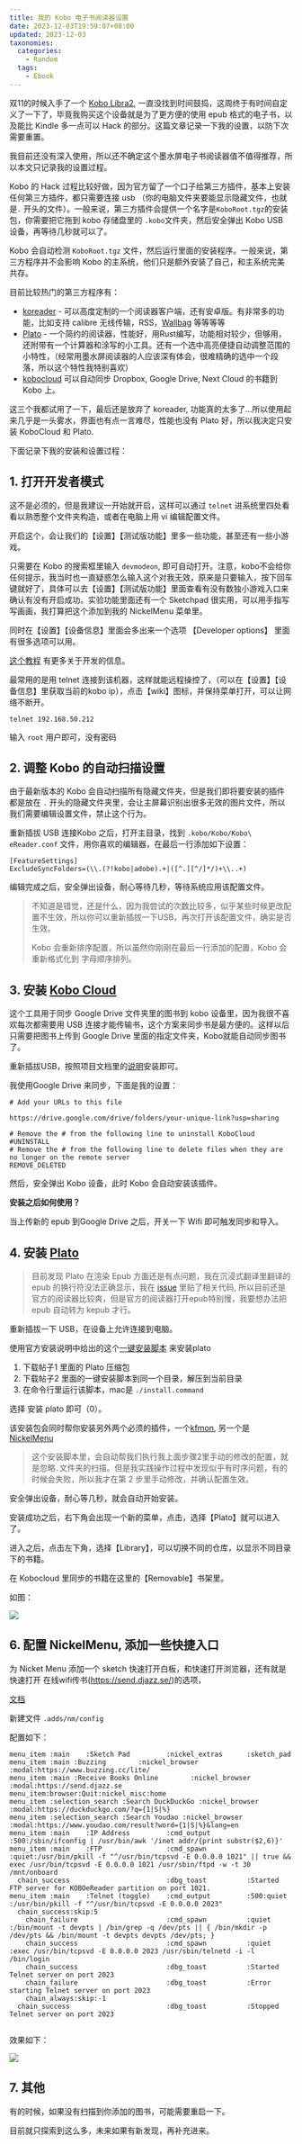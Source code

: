 ```yaml
---
title: 我的 Kobo 电子书阅读器设置
date: 2023-12-03T19:59:07+08:00
updated: 2023-12-03
taxonomies:
  categories:
    - Random
  tags:
    - Ebook
---
```


双11的时候入手了一个 [Kobo Libra2](https://us.kobobooks.com/products/kobo-libra-2), 一直没找到时间鼓捣，这周终于有时间自定义了一下了，毕竟我购买这个设备就是为了更方便的使用 epub 格式的电子书，以及能比 Kindle 多一点可以 Hack 的部分。这篇文章记录一下我的设置，以防下次需要重置。

我目前还没有深入使用，所以还不确定这个墨水屏电子书阅读器值不值得推荐，所以本文只记录我的设置过程。

<!-- more -->

Kobo 的 Hack 过程比较好做，因为官方留了一个口子给第三方插件，基本上安装任何第三方插件，都只需要连接 usb （你的电脑文件夹要能显示隐藏文件，也就是`.` 开头的文件）。一般来说，第三方插件会提供一个名字是`KoboRoot.tgz`的安装包，你需要把它拖到 kobo 存储盘里的 `.kobo`文件夹，然后安全弹出 Kobo USB 设备，再等待几秒就可以了。

Kobo 会自动检测 `KoboRoot.tgz` 文件，然后运行里面的安装程序。一般来说，第三方程序并不会影响 Kobo 的主系统，他们只是额外安装了自己，和主系统完美共存。

目前比较热门的第三方程序有：

- [koreader](https://github.com/koreader/koreader) - 可以高度定制的一个阅读器客户端，还有安卓版。有非常多的功能，比如支持 calibre 无线传输，RSS，[Wallbag](https://github.com/wallabag/wallabagger) 等等等等
- [Plato](https://github.com/baskerville/plato) - 一个简约的阅读器，性能好，用Rust编写，功能相对较少，但够用，还附带有一个计算器和涂写的小工具。还有一个选中高亮便捷自动调整范围的小特性，（经常用墨水屏阅读器的人应该深有体会，很难精确的选中一个段落，所以这个特性我特别喜欢）
- [kobocloud](https://github.com/fsantini/KoboCloud) 可以自动同步 Dropbox, Google Drive, Next Cloud 的书籍到 Kobo 上。

这三个我都试用了一下，最后还是放弃了 koreader, 功能真的太多了...所以使用起来几乎是一头雾水，界面也有点一言难尽，性能也没有 Plato 好，所以我决定只安装 KoboCloud 和 Plato.

下面记录下我的安装和设置过程：

## 1. 打开开发者模式

这不是必须的，但是我建议一开始就开启，这样可以通过 `telnet` 进系统里四处看看以熟悉整个文件夹构造，或者在电脑上用 vi 编辑配置文件。

开启这个，会让我们的【设置】【测试版功能】里多一些功能，甚至还有一些小游戏。

只需要在 Kobo 的搜索框里输入 `devmodeon`, 即可自动打开。注意，kobo不会给你任何提示，我当时也一直疑惑怎么输入这个对我无效，原来是只要输入，按下回车键就好了，具体可以去【设置】【测试版功能】里面查看有没有数独小游戏入口来确认有没有开启成功。实验功能里面还有一个 Sketchpad 很实用，可以用手指写写画画，我打算把这个添加到我的 NickelMenu 菜单里。

同时在【设置】【设备信息】里面会多出来一个选项 【Developer options】 里面有很多选项可以用。

[这个教程](https://www.mobileread.com/forums/showthread.php?t=336175) 有更多关于开发的信息。

最常用的是用 telnet 连接到该机器，这样就能远程操控了，（可以在【设置】【设备信息】里获取当前的kobo ip），点击【wiki】图标，并保持菜单打开，可以让网络不断开。

```
telnet 192.168.50.212
```

输入 `root` 用户即可，没有密码

## 2. 调整 Kobo 的自动扫描设置

由于最新版本的 Kobo 会自动扫描所有隐藏文件夹，但是我们即将要安装的插件都是放在 `.` 开头的隐藏文件夹里，会让主屏幕识别出很多无效的图片文件，所以我们需要编辑设置文件，禁止这个行为。

重新插拔 USB 连接Kobo 之后，打开主目录，找到 `.kobo/Kobo/Kobo\ eReader.conf` 文件，用你喜欢的编辑器，在最后一行添加如下设置：

```
[FeatureSettings]
ExcludeSyncFolders=(\\.(?!kobo|adobe).+|([^.][^/]*/)+\\..+)
```

编辑完成之后，安全弹出设备，耐心等待几秒，等待系统应用该配置文件。

> 不知道是错觉，还是什么，因为我尝试的次数比较多，似乎某些时候更改配置不生效，所以你可以重新插拔一下USB，再次打开该配置文件，确实是否生效。
>
> Kobo 会重新排序配置，所以虽然你刚刚在最后一行添加的配置，Kobo 会重新格式化到 字母顺序排列。

## 3. 安装 [Kobo Cloud](https://github.com/fsantini/KoboCloud)

这个工具用于同步 Google Drive 文件夹里的图书到 kobo 设备里，因为我很不喜欢每次都需要用 USB 连接才能传输书，这个方案来同步书是最方便的。这样以后只需要把图书上传到 Google Drive 里面的指定文件夹，Kobo就能自动同步图书了。

重新插拔USB，按照项目文档里的[说明](https://github.com/fsantini/KoboCloud)安装即可。

我使用Google Drive 来同步，下面是我的设置：

```
# Add your URLs to this file

https://drive.google.com/drive/folders/your-unique-link?usp=sharing

# Remove the # from the following line to uninstall KoboCloud
#UNINSTALL
# Remove the # from the following line to delete files when they are no longer on the remote server
REMOVE_DELETED
```

然后，安全弹出 Kobo 设备，此时 Kobo 会自动安装该插件。

**安装之后如何使用？**

当上传新的 epub 到Google Drive 之后，开关一下 Wifi 即可触发同步和导入。

## 4. 安装 [Plato](https://github.com/baskerville/plato)

> 目前发现 Plato 在渲染 Epub 方面还是有点问题，我在沉浸式翻译里翻译的 epub 的换行符没法正确显示，我在 [issue](https://github.com/baskerville/plato/issues/180#issuecomment-1837883563) 里贴了相关代码, 所以目前还是官方的阅读器比较爽，但是官方的阅读器打开epub特别慢，我要想办法把 epub 自动转为 kepub 才行。

重新插拔一下 USB，在设备上允许连接到电脑。

使用官方安装说明中给出的这个[一键安装脚本](https://www.mobileread.com/forums/showthread.php?t=314220) 来安装plato

1. 下载帖子1 里面的 Plato 压缩包
2. 下载帖子2 里面的一键安装脚本到同一个目录，解压到当前目录
3. 在命令行里运行该脚本，mac是 `./install.command`

选择 安装 plato 即可（0）。

该安装包会同时帮你安装另外两个必须的插件，一个[kfmon](https://github.com/NiLuJe/kfmon), 另一个是 [NickelMenu](https://github.com/pgaskin/NickelMenu)

> 这个安装脚本里，会自动帮我们执行我上面步骤2里手动的修改的配置，就是忽略`.`文件夹的扫描。但是我实践操作过程中发现似乎有时序问题，有的时候会失败，所以我才在第 2 步里手动修改，并确认配置生效。

安全弹出设备，耐心等几秒，就会自动开始安装。

安装成功之后，右下角会出现一个新的菜单，点击，选择【Plato】就可以进入了。

进入之后，点击左下角，选择【Library】，可以切换不同的仓库，以显示不同目录下的书籍。

在 Kobocloud 里同步的书籍在这里的【Removable】书架里。

如图：

![](https://files.owenyoung.com/file/owen-blog/2023-12-03-telegram-cloud-photo-size-1-5145563038030605534-y.jpg)

## 6. 配置 NickelMenu, 添加一些快捷入口

为 Nicket Menu 添加一个 sketch 快速打开白板，和快速打开浏览器，还有就是快速打开 在线wifi传书(<https://send.djazz.se/>)的选项，

[文档](https://github.com/pgaskin/NickelMenu/blob/master/res/doc)

新建文件 `.adds/nm/config`

配置如下：

```
menu_item :main    :Sketch Pad         :nickel_extras      :sketch_pad
menu_item :main :Buzzing        :nickel_browser     :modal:https://www.buzzing.cc/lite/
menu_item :main :Receive Books Online        :nickel_browser     :modal:https://send.djazz.se
menu_item:browser:Quit:nickel_misc:home
menu_item :selection_search :Search DuckDuckGo :nickel_browser :modal:https://duckduckgo.com/?q={1|S|%}
menu_item :selection_search :Search Youdao :nickel_browser :modal:https://www.youdao.com/result?word={1|S|%}&lang=en
menu_item :main    :IP Address         :cmd_output         :500:/sbin/ifconfig | /usr/bin/awk '/inet addr/{print substr($2,6)}'
menu_item :main    :FTP                :cmd_spawn          :quiet:/usr/bin/pkill -f "^/usr/bin/tcpsvd -E 0.0.0.0 1021" || true && exec /usr/bin/tcpsvd -E 0.0.0.0 1021 /usr/sbin/ftpd -w -t 30 /mnt/onboard
  chain_success                        :dbg_toast          :Started FTP server for KOBOeReader partition on port 1021.
menu_item :main    :Telnet (toggle)    :cmd_output         :500:quiet :/usr/bin/pkill -f "^/usr/bin/tcpsvd -E 0.0.0.0 2023"
  chain_success:skip:5
    chain_failure                      :cmd_spawn          :quiet :/bin/mount -t devpts | /bin/grep -q /dev/pts || { /bin/mkdir -p /dev/pts && /bin/mount -t devpts devpts /dev/pts; }
    chain_success                      :cmd_spawn          :quiet :exec /usr/bin/tcpsvd -E 0.0.0.0 2023 /usr/sbin/telnetd -i -l /bin/login
    chain_success                      :dbg_toast          :Started Telnet server on port 2023
    chain_failure                      :dbg_toast          :Error starting Telnet server on port 2023
    chain_always:skip:-1
  chain_success                        :dbg_toast          :Stopped Telnet server on port 2023


```

效果如下：

![](https://files.owenyoung.com/file/owen-blog/2023-12-03-telegram-cloud-photo-size-1-5145650556579195833-y.jpg)

## 7. 其他

有的时候，如果没有扫描到你添加的图书，可能需要重启一下。

目前就只探索到这么多，未来如果有新发现，再补充进来。
